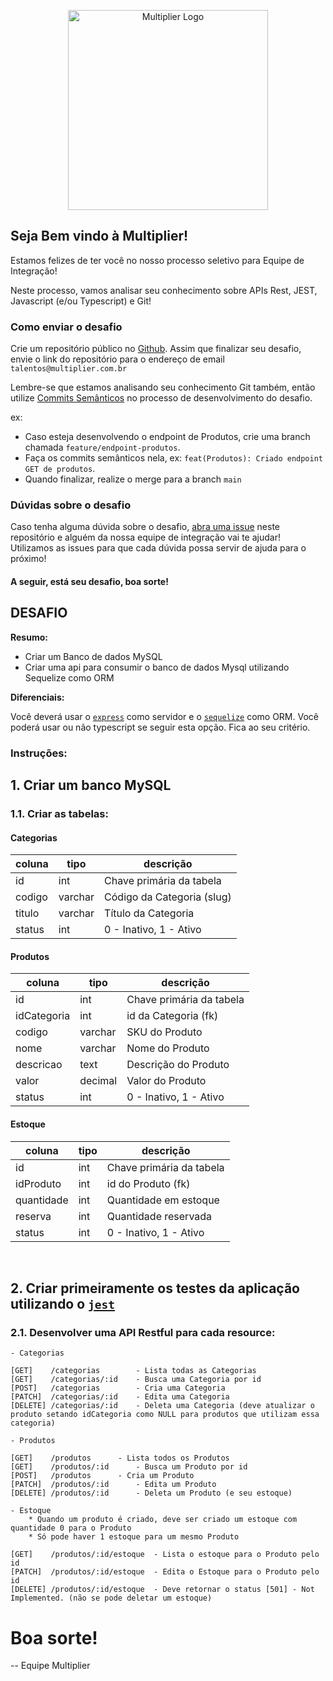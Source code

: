 
<p align="center">
  <img src="[https://multiplier.com.br/assets/multiplier.svg](https://multipliersalestech.com.br/_ipx/s_210x30/images/multiplier.svg)" width="320" alt="Multiplier Logo" />
</p>

## Seja Bem vindo à Multiplier!

Estamos felizes de ter você no nosso processo seletivo para Equipe de Integração!

Neste processo, vamos analisar seu conhecimento sobre APIs Rest, JEST, Javascript (e/ou Typescript) e Git!

### Como enviar o desafio
Crie um repositório público no [Github](https://github.com/). Assim que finalizar seu desafio, envie o link do repositório para o endereço de email `talentos@multiplier.com.br`

Lembre-se que estamos analisando seu conhecimento Git também, então utilize [Commits Semânticos](https://blog.geekhunter.com.br/o-que-e-commit-e-como-usar-commits-semanticos/) no processo de desenvolvimento do desafio.

ex: 
- Caso esteja desenvolvendo o endpoint de Produtos, crie uma branch chamada `feature/endpoint-produtos`.
- Faça os commits semânticos nela, ex: `feat(Produtos): Criado endpoint GET de produtos`.
- Quando finalizar, realize o merge para a branch `main`

### Dúvidas sobre o desafio

Caso tenha alguma dúvida sobre o desafio, [abra uma issue](https://github.com/multiplierx/desafio-integracao/issues) neste repositório e alguém da nossa equipe de integração vai te ajudar! Utilizamos as issues para que cada dúvida possa servir de ajuda para o próximo! 


#### A seguir, está seu desafio, boa sorte! 


## DESAFIO

**Resumo:**

- Criar um Banco de dados MySQL
- Criar uma api para consumir o banco de dados Mysql utilizando Sequelize como ORM

**Diferenciais:**

Você deverá usar o [`express`](https://expressjs.com/pt-br/starter/hello-world.html) como servidor e o [`sequelize`](https://sequelize.org/master/) como ORM. Você poderá usar ou não typescript se seguir esta opção. Fica ao seu critério.

### Instruções:

## 1. Criar um banco MySQL
### 1.1. Criar as tabelas:

#### Categorias
| coluna | tipo    | descrição                  |
|--------|---------|----------------------------|
| id     | int     | Chave primária da tabela   |
| codigo | varchar | Código da Categoria (slug) |
| titulo | varchar | Título da Categoria        |
| status | int     | 0 - Inativo, 1 - Ativo     |

#### Produtos
| coluna      | tipo    | descrição                |
|-------------|---------|--------------------------|
| id          | int     | Chave primária da tabela |
| idCategoria | int     | id da Categoria (fk)     |
| codigo      | varchar | SKU do Produto           |
| nome        | varchar | Nome do Produto          |
| descricao   | text    | Descrição do Produto     |
| valor       | decimal | Valor do Produto         |
| status      | int     | 0 - Inativo, 1 - Ativo   |

#### Estoque
| coluna     | tipo    | descrição                |
|------------|---------|--------------------------|
| id         | int     | Chave primária da tabela |
| idProduto  | int     | id do Produto (fk)       |
| quantidade | int     | Quantidade em estoque    |
| reserva    | int     | Quantidade reservada     |
| status     | int     | 0 - Inativo, 1 - Ativo   |

<br>

## 2. Criar primeiramente os testes da aplicação utilizando o [`jest`](https://jestjs.io/pt-BR/)
### 2.1. Desenvolver uma API Restful para cada resource:

	- Categorias
	
	[GET] 	 /categorias 		- Lista todas as Categorias
	[GET] 	 /categorias/:id 	- Busca uma Categoria por id
	[POST] 	 /categorias 		- Cria uma Categoria
	[PATCH]  /categorias/:id 	- Edita uma Categoria
	[DELETE] /categorias/:id	- Deleta uma Categoria (deve atualizar o produto setando idCategoria como NULL para produtos que utilizam essa categoria)

	- Produtos
	
	[GET] 	 /produtos 		- Lista todos os Produtos
	[GET] 	 /produtos/:id 		- Busca um Produto por id
	[POST] 	 /produtos 		- Cria um Produto
	[PATCH]  /produtos/:id 		- Edita um Produto
	[DELETE] /produtos/:id		- Deleta um Produto (e seu estoque)

	- Estoque
		* Quando um produto é criado, deve ser criado um estoque com quantidade 0 para o Produto
		* Só pode haver 1 estoque para um mesmo Produto
	
	[GET] 	 /produtos/:id/estoque 	- Lista o estoque para o Produto pelo id
	[PATCH]  /produtos/:id/estoque 	- Edita o Estoque para o Produto pelo id
	[DELETE] /produtos/:id/estoque	- Deve retornar o status [501] - Not Implemented. (não se pode deletar um estoque)

# Boa sorte!

-- Equipe Multiplier
